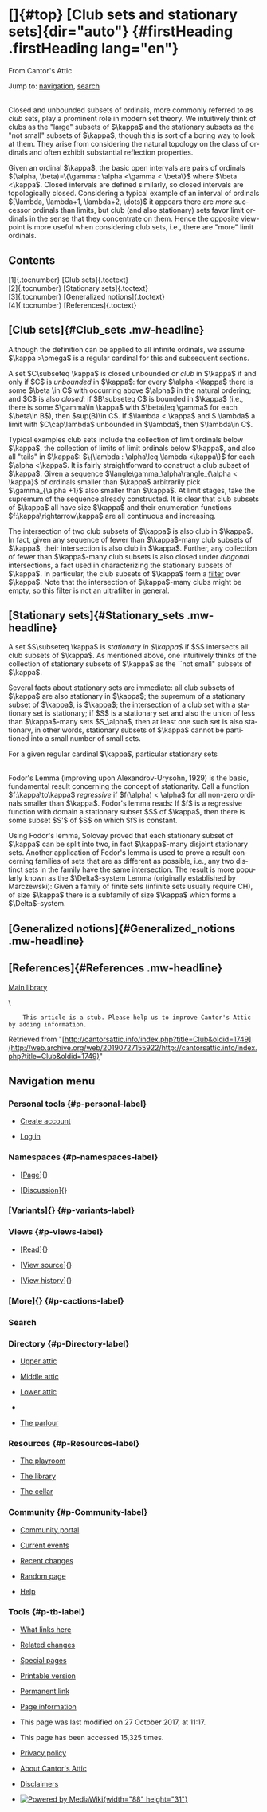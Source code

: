 <div id="mw-page-base" class="noprint">

</div>

<div id="mw-head-base" class="noprint">

</div>

<div id="content" class="mw-body" role="main">

[]{#top}
[Club sets and stationary sets]{dir="auto"} {#firstHeading .firstHeading lang="en"}
===========================================

<div id="bodyContent" class="mw-body-content">

<div id="siteSub">

From Cantor's Attic

</div>

<div id="contentSub">

</div>

<div id="jump-to-nav" class="mw-jump">

Jump to: [navigation](#mw-navigation), [search](#p-search)

</div>

<div id="mw-content-text" class="mw-content-ltr" lang="en" dir="ltr">

\
Closed and unbounded subsets of ordinals, more commonly referred to as
*club* sets, play a prominent role in modern set theory. We intuitively
think of clubs as the "large" subsets of \$\\kappa\$ and the stationary
subsets as the "not small" subsets of \$\\kappa\$, though this is sort
of a boring way to look at them. They arise from considering the natural
topology on the class of ordinals and often exhibit substantial
reflection properties.

Given an ordinal \$\\kappa\$, the basic open intervals are pairs of
ordinals \$(\\alpha, \\beta)=\\{\\gamma : \\alpha &lt;\\gamma &lt;
\\beta\\}\$ where \$\\beta &lt;\\kappa\$. Closed intervals are defined
similarly, so closed intervals are topologically closed. Considering a
typical example of an interval of ordinals \$\[\\lambda, \\lambda+1,
\\lambda+2, \\dots)\$ it appears there are *more* successor ordinals
than limits, but club (and also stationary) sets favor limit ordinals in
the sense that they concentrate on them. Hence the opposite view-point
is more useful when considering club sets, i.e., there are "more" limit
ordinals.

<div id="toc" class="toc">

<div id="toctitle">

Contents
--------

</div>

-   [[1]{.tocnumber} [Club sets]{.toctext}](#Club_sets)
-   [[2]{.tocnumber} [Stationary sets]{.toctext}](#Stationary_sets)
-   [[3]{.tocnumber} [Generalized
    notions]{.toctext}](#Generalized_notions)
-   [[4]{.tocnumber} [References]{.toctext}](#References)

</div>

[Club sets]{#Club_sets .mw-headline}
------------------------------------

Although the definition can be applied to all infinite ordinals, we
assume \$\\kappa &gt;\\omega\$ is a regular cardinal for this and
subsequent sections.

A set \$C\\subseteq \\kappa\$ is closed unbounded or *club* in
\$\\kappa\$ if and only if \$C\$ is *unbounded* in \$\\kappa\$: for
every \$\\alpha &lt;\\kappa\$ there is some \$\\beta \\in C\$ with
occurring above \$\\alpha\$ in the natural ordering; and \$C\$ is also
*closed*: if \$B\\subseteq C\$ is bounded in \$\\kappa\$ (i.e., there is
some \$\\gamma\\in \\kappa\$ with \$\\beta\\leq \\gamma\$ for each
\$\\beta\\in B\$), then \$sup(B)\\in C\$. If \$\\lambda &lt; \\kappa\$
and \$ \\lambda\$ a limit with \$C\\cap\\lambda\$ unbounded in
\$\\lambda\$, then \$\\lambda\\in C\$.

Typical examples club sets include the collection of limit ordinals
below \$\\kappa\$, the collection of limits of limit ordinals below
\$\\kappa\$, and also all "tails" in \$\\kappa\$: \$\\{\\lambda :
\\alpha\\leq \\lambda &lt;\\kappa\\}\$ for each \$\\alpha &lt;\\kappa\$.
It is fairly straightforward to construct a club subset of \$\\kappa\$.
Given a sequence \$\\langle\\gamma\_\\alpha\\rangle\_{\\alpha &lt;
\\kappa}\$ of ordinals smaller than \$\\kappa\$ arbitrarily pick
\$\\gamma\_{\\alpha +1}\$ also smaller than \$\\kappa\$. At limit
stages, take the supremum of the sequence already constructed. It is
clear that club subsets of \$\\kappa\$ all have size \$\\kappa\$ and
their enumeration functions \$f:\\kappa\\rightarrow\\kappa\$ are all
continuous and increasing.

The intersection of two club subsets of \$\\kappa\$ is also club in
\$\\kappa\$. In fact, given any sequence of fewer than \$\\kappa\$-many
club subsets of \$\\kappa\$, their intersection is also club in
\$\\kappa\$. Further, any collection of fewer than \$\\kappa\$-many club
subsets is also closed under *diagonal* intersections, a fact used in
characterizing the stationary subsets of \$\\kappa\$. In particular, the
club subsets of \$\\kappa\$ form a
[filter](/web/20190727155922/http://cantorsattic.info/Filter "Filter")
over \$\\kappa\$. Note that the intersection of \$\\kappa\$-many clubs
might be empty, so this filter is not an ultrafilter in general.

[Stationary sets]{#Stationary_sets .mw-headline}
------------------------------------------------

A set \$S\\subseteq \\kappa\$ is *stationary in \$\\kappa\$* if \$S\$
intersects all club subsets of \$\\kappa\$. As mentioned above, one
intuitively thinks of the collection of stationary subsets of
\$\\kappa\$ as the \`\`not small" subsets of \$\\kappa\$.

Several facts about stationary sets are immediate: all club subsets of
\$\\kappa\$ are also stationary in \$\\kappa\$; the supremum of a
stationary subset of \$\\kappa\$, is \$\\kappa\$; the intersection of a
club set with a stationary set is stationary; if \$S\$ is a stationary
set and also the union of less than \$\\kappa\$-many sets
\$S\_\\alpha\$, then at least one such set is also stationary, in other
words, stationary subsets of \$\\kappa\$ cannot be partitioned into a
small number of small sets.

For a given regular cardinal \$\\kappa\$, particular stationary sets

\
Fodor's Lemma (improving upon Alexandrov-Urysohn, 1929) is the basic,
fundamental result concerning the concept of stationarity. Call a
function \$f:\\kappa\\to\\kappa\$ *regressive* if \$f(\\alpha) &lt;
\\alpha\$ for all non-zero ordinals smaller than \$\\kappa\$. Fodor's
lemma reads: If \$f\$ is a regressive function with domain a stationary
subset \$S\$ of \$\\kappa\$, then there is some subset \$S'\$ of \$S\$
on which \$f\$ is constant.

Using Fodor's lemma, Solovay proved that each stationary subset of
\$\\kappa\$ can be split into two, in fact \$\\kappa\$-many disjoint
stationary sets. Another application of Fodor's lemma is used to prove a
result concerning families of sets that are as different as possible,
i.e., any two distinct sets in the family have the same intersection.
The result is more popularly known as the \$\\Delta\$-system Lemma
(originally established by Marczewski): Given a family of finite sets
(infinite sets usually require CH), of size \$\\kappa\$ there is a
subfamily of size \$\\kappa\$ which forms a \$\\Delta\$-system.

[Generalized notions]{#Generalized_notions .mw-headline}
--------------------------------------------------------

[References]{#References .mw-headline}
--------------------------------------

[Main
library](/web/20190727155922/http://cantorsattic.info/Library "Library")

\

        This article is a stub. Please help us to improve Cantor's Attic by adding information.

</div>

<div class="printfooter">

Retrieved from
"[http://cantorsattic.info/index.php?title=Club&oldid=1749](http://web.archive.org/web/20190727155922/http://cantorsattic.info/index.php?title=Club&oldid=1749)"

</div>

<div id="catlinks" class="catlinks catlinks-allhidden">

</div>

<div class="visualClear">

</div>

</div>

</div>

<div id="mw-navigation">

Navigation menu
---------------

<div id="mw-head">

<div id="p-personal" role="navigation"
aria-labelledby="p-personal-label">

### Personal tools {#p-personal-label}

-   <div id="pt-createaccount">

    </div>

    [Create
    account](/web/20190727155922/http://cantorsattic.info/index.php?title=Special:UserLogin&returnto=Club&type=signup)
-   <div id="pt-login">

    </div>

    [Log
    in](/web/20190727155922/http://cantorsattic.info/index.php?title=Special:UserLogin&returnto=Club "You are encouraged to log in; however, it is not mandatory [o]")

</div>

<div id="left-navigation">

<div id="p-namespaces" class="vectorTabs" role="navigation"
aria-labelledby="p-namespaces-label">

### Namespaces {#p-namespaces-label}

-   <div id="ca-nstab-main">

    </div>

    [[Page](/web/20190727155922/http://cantorsattic.info/Club "View the content page [c]")]{}
-   <div id="ca-talk">

    </div>

    [[Discussion](/web/20190727155922/http://cantorsattic.info/index.php?title=Talk:Club&action=edit&redlink=1 "Discussion about the content page [t]")]{}

</div>

<div id="p-variants" class="vectorMenu emptyPortlet" role="navigation"
aria-labelledby="p-variants-label">

### [Variants]{}[](#) {#p-variants-label}

<div class="menu">

</div>

</div>

</div>

<div id="right-navigation">

<div id="p-views" class="vectorTabs" role="navigation"
aria-labelledby="p-views-label">

### Views {#p-views-label}

-   <div id="ca-view">

    </div>

    [[Read](/web/20190727155922/http://cantorsattic.info/Club)]{}
-   <div id="ca-viewsource">

    </div>

    [[View
    source](/web/20190727155922/http://cantorsattic.info/index.php?title=Club&action=edit "This page is protected.
    You can view its source [e]")]{}
-   <div id="ca-history">

    </div>

    [[View
    history](/web/20190727155922/http://cantorsattic.info/index.php?title=Club&action=history "Past revisions of this page [h]")]{}

</div>

<div id="p-cactions" class="vectorMenu emptyPortlet" role="navigation"
aria-labelledby="p-cactions-label">

### [More]{}[](#) {#p-cactions-label}

<div class="menu">

</div>

</div>

<div id="p-search" role="search">

### Search

<div id="simpleSearch">

</div>

</div>

</div>

</div>

<div id="mw-panel">

<div id="p-logo" role="banner">

[](/web/20190727155922/http://cantorsattic.info/Cantor%27s_Attic "Visit the main page")

</div>

<div id="p-Directory" class="portal" role="navigation"
aria-labelledby="p-Directory-label">

### Directory {#p-Directory-label}

<div class="body">

-   <div id="n-Upper-attic">

    </div>

    [Upper
    attic](/web/20190727155922/http://cantorsattic.info/Upper_attic)
-   <div id="n-Middle-attic">

    </div>

    [Middle
    attic](/web/20190727155922/http://cantorsattic.info/Middle_attic)
-   <div id="n-Lower-attic">

    </div>

    [Lower
    attic](/web/20190727155922/http://cantorsattic.info/Lower_attic)
-   <div id="n-">

    </div>

    [](INVALID-TITLE)
-   <div id="n-The-parlour">

    </div>

    [The parlour](/web/20190727155922/http://cantorsattic.info/Parlour)

</div>

</div>

<div id="p-Resources" class="portal" role="navigation"
aria-labelledby="p-Resources-label">

### Resources {#p-Resources-label}

<div class="body">

-   <div id="n-The-playroom">

    </div>

    [The
    playroom](/web/20190727155922/http://cantorsattic.info/Playroom)
-   <div id="n-The-library">

    </div>

    [The library](/web/20190727155922/http://cantorsattic.info/Library)
-   <div id="n-The-cellar">

    </div>

    [The cellar](/web/20190727155922/http://cantorsattic.info/Cellar)

</div>

</div>

<div id="p-Community" class="portal" role="navigation"
aria-labelledby="p-Community-label">

### Community {#p-Community-label}

<div class="body">

-   <div id="n-portal">

    </div>

    [Community
    portal](/web/20190727155922/http://cantorsattic.info/Cantor%27s_Attic:Community_portal "About the project, what you can do, where to find things")
-   <div id="n-currentevents">

    </div>

    [Current
    events](/web/20190727155922/http://cantorsattic.info/Cantor%27s_Attic:Current_events "Find background information on current events")
-   <div id="n-recentchanges">

    </div>

    [Recent
    changes](/web/20190727155922/http://cantorsattic.info/Special:RecentChanges "A list of recent changes in the wiki [r]")
-   <div id="n-randompage">

    </div>

    [Random
    page](/web/20190727155922/http://cantorsattic.info/Special:Random "Load a random page [x]")
-   <div id="n-help">

    </div>

    [Help](http://web.archive.org/web/20190727155922/https://www.mediawiki.org/wiki/Special:MyLanguage/Help:Contents "The place to find out")

</div>

</div>

<div id="p-tb" class="portal" role="navigation"
aria-labelledby="p-tb-label">

### Tools {#p-tb-label}

<div class="body">

-   <div id="t-whatlinkshere">

    </div>

    [What links
    here](/web/20190727155922/http://cantorsattic.info/Special:WhatLinksHere/Club "A list of all wiki pages that link here [j]")
-   <div id="t-recentchangeslinked">

    </div>

    [Related
    changes](/web/20190727155922/http://cantorsattic.info/Special:RecentChangesLinked/Club "Recent changes in pages linked from this page [k]")
-   <div id="t-specialpages">

    </div>

    [Special
    pages](/web/20190727155922/http://cantorsattic.info/Special:SpecialPages "A list of all special pages [q]")
-   <div id="t-print">

    </div>

    [Printable
    version](/web/20190727155922/http://cantorsattic.info/index.php?title=Club&printable=yes "Printable version of this page [p]")
-   <div id="t-permalink">

    </div>

    [Permanent
    link](/web/20190727155922/http://cantorsattic.info/index.php?title=Club&oldid=1749 "Permanent link to this revision of the page")
-   <div id="t-info">

    </div>

    [Page
    information](/web/20190727155922/http://cantorsattic.info/index.php?title=Club&action=info)

</div>

</div>

</div>

</div>

<div id="footer" role="contentinfo">

-   <div id="footer-info-lastmod">

    </div>

    This page was last modified on 27 October 2017, at 11:17.
-   <div id="footer-info-viewcount">

    </div>

    This page has been accessed 15,325 times.

<!-- -->

-   <div id="footer-places-privacy">

    </div>

    [Privacy
    policy](/web/20190727155922/http://cantorsattic.info/Cantor%27s_Attic:Privacy_policy "Cantor's Attic:Privacy policy")
-   <div id="footer-places-about">

    </div>

    [About Cantor's
    Attic](/web/20190727155922/http://cantorsattic.info/Cantor%27s_Attic:About "Cantor's Attic:About")
-   <div id="footer-places-disclaimer">

    </div>

    [Disclaimers](/web/20190727155922/http://cantorsattic.info/Cantor%27s_Attic:General_disclaimer "Cantor's Attic:General disclaimer")

<!-- -->

-   <div id="footer-poweredbyico">

    </div>

    [![Powered by
    MediaWiki](/web/20190727155922im_/http://cantorsattic.info/resources/assets/poweredby_mediawiki_88x31.png){width="88"
    height="31"}](//web.archive.org/web/20190727155922/http://www.mediawiki.org/)

<div style="clear:both">

</div>

</div>
